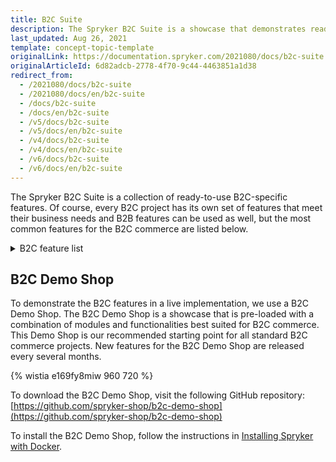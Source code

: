 ```yaml
---
title: B2C Suite
description: The Spryker B2C Suite is a showcase that demonstrates ready-to-use B2C-specific Spryker features in a live implementation.
last_updated: Aug 26, 2021
template: concept-topic-template
originalLink: https://documentation.spryker.com/2021080/docs/b2c-suite
originalArticleId: 6d82adcb-2778-4f70-9c44-4463851a1d38
redirect_from:
  - /2021080/docs/b2c-suite
  - /2021080/docs/en/b2c-suite
  - /docs/b2c-suite
  - /docs/en/b2c-suite
  - /v5/docs/b2c-suite
  - /v5/docs/en/b2c-suite
  - /v4/docs/b2c-suite
  - /v4/docs/en/b2c-suite
  - /v6/docs/b2c-suite
  - /v6/docs/en/b2c-suite
---
```


The Spryker B2С Suite is a collection of ready-to-use B2С-specific features. Of course, every B2С project has its own set of features that meet their business needs and B2B features can be used as well, but the most common features for the B2C commerce are listed below.

<details>
<summary markdown='span'>B2C feature list</summary>

- [Configurable Product](/docs/scos/user/features/configurable-product-feature-overview.html)
- [Return Management](/docs/scos/user/features/return-management-feature-overview/return-management-feature-overview.html)
- [Configurable Bundle](/docs/scos/user/features/configurable-bundle-feature-overview.html)
- [Comments](/docs/scos/user/features/comments-feature-overview.html)
- [Persistent Cart Sharing](/docs/scos/user/features/persistent-cart-sharing-feature-overview.html)
- [Scheduled Prices](/docs/scos/user/features/scheduled-prices-feature-overview.html)
- [Availability Notification](/docs/scos/user/features/availability-notification-feature-overview.html)
- [Customer Account Management](/docs/scos/user/features/customer-account-management-feature-overview/customer-account-management-feature-overview.html)
- [Customer Access](/docs/scos/user/features/customer-access-feature-overview.html)
- [Order Management](/docs/scos/user/features/order-management-feature-overview/order-management-feature-overview.html)
- [Refunds](/docs/scos/user/features/refunds-feature-overview.html)
- [Reclamations](/docs/scos/user/features/reclamations-feature-overview.html)
- [State Machine](/docs/scos/dev/back-end-development/data-manipulation/datapayload-conversion/state-machine/order-process-modelling-via-state-machines.html)
- [Inventory Management](/docs/scos/user/features/inventory-management-feature-overview.html)
- [Spryker Core Back Office](/docs/scos/user/features/spryker-core-back-office-feature-overview/spryker-core-back-office-feature-overview.html)
<!---- [Development tools]()-->
<!---- [Deployment tools]()-->
- [Prices](/docs/scos/user/features/prices-feature-overview/prices-feature-overview.html)
- [Tax](/docs/scos/user/features/tax-feature-overview.html)
- [Promotions & Discounts](/docs/scos/user/features/promotions-discounts-feature-overview.html)
- [Wishlist](/docs/scos/user/features/wishlist-feature-overview.html)
- [Cart](/docs/scos/user/features/cart-feature-overview/cart-feature-overview.html)
- [Reorder](/docs/scos/user/features/reorder-feature-overview.html)
- [Shipment](/docs/scos/user/features/shipment-feature-overview.html)
- [Agent Assist](/docs/scos/user/features/agent-assist-feature-overview.html)
- [Payments](/docs/scos/user/features/payments-feature-overview.html)
<!---- [Invoice]()-->
- [Gift cards](/docs/scos/user/features/gift-cards-feature-overview.html)
- [Checkout](/docs/scos/user/features/checkout-feature-overview/checkout-feature-overview.html)
- [Mailing & Notifications](/docs/scos/user/features/mailing-and-notifications-feature-overview.html)
- [Spryker Core](/docs/scos/user/features/spryker-core-feature-overview/spryker-core-feature-overview.html)
- [Product](/docs/scos/user/features/product-feature-overview/product-feature-overview.html)
- [Alternative Products](/docs/scos/user/features/alternative-products-feature-overview.html)
- [Product Groups](/docs/scos/user/features/product-groups-feature-overview.html)
- [Product Relations](/docs/scos/user/features/product-relations-feature-overview.html)
- [Product Sets](/docs/scos/user/features/product-sets-feature-overview.html)
- [Product Options](/docs/scos/user/features/product-options-feature-overview.html)
- [Product Barcode](/docs/scos/user/features/product-barcode-feature-overview.html)
- [Product Bundles](/docs/scos/user/features/product-bundles-feature-overview.html)
- [Product Rating & Reviews](/docs/scos/user/features/product-rating-and-reviews-feature-overview.html)
- [Product Labels](/docs/scos/user/features/product-labels-feature-overview.html)
- [Product Lists](/docs/scos/user/features/product-lists-feature-overview.html)
- [Non-splittable Products](/docs/scos/user/features/non-splittable-products-feature-overview.html)
- [Catalog](/docs/scos/user/features/catalog-feature-overview.html)
- [Category Management](/docs/scos/user/features/category-management-feature-overview.html)
- [Navigation](/docs/scos/user/features/navigation-feature-overview.html)
- [Search](/docs/scos/user/features/search-feature-overview/search-feature-overview.html)
- [CMS](/docs/scos/user/features/cms-feature-overview/cms-feature-overview.html)
- [File Manager](/docs/scos/user/features/file-manager-feature-overview/file-manager-feature-overview.html)

<br>
</details>

## B2C Demo Shop
To demonstrate the B2C features in a live implementation, we use a B2C Demo Shop. The B2C Demo Shop is a showcase that is pre-loaded with a combination of modules and functionalities best suited for B2C commerce. This Demo Shop is our recommended starting point for all standard B2C commerce projects. New features for the B2C Demo Shop are released every several months.

{% wistia e169fy8miw 960 720 %}

To download the B2C Demo Shop, visit the following GitHub repository: [https://github.com/spryker-shop/b2c-demo-shop](https://github.com/spryker-shop/b2c-demo-shop)

To install the B2C Demo Shop, follow the instructions in [Installing Spryker with Docker](/docs/scos/dev/setup/installing-spryker-with-docker/installing-spryker-with-docker.html).
